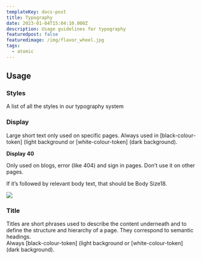 ```yaml
---
templateKey: docs-post
title: Typography
date: 2023-01-04T15:04:10.000Z
description: Usage guidelines for typography
featuredpost: false
featuredimage: /img/flavor_wheel.jpg
tags:
  - atomic
---
```

## Usage

### Styles

A list of all the styles in our typography system

### Display

Large short text only used on specific pages.
Always used in \[black-colour-token] (light background or \[white-colour-token] (dark background).

**Display 40**

Only used on blogs, error (like 404) and sign in pages. Don’t use it on other pages.

If it’s followed by relevant body text, that should be Body Size18.

![](/img/export-display-40.png)



### T﻿itle

Titles are short phrases used to describe the content underneath and to define the structure and hierarchy of a page. They correspond to semantic headings.\
Always \[black-colour-token] (light background or \[white-colour-token] (dark background).